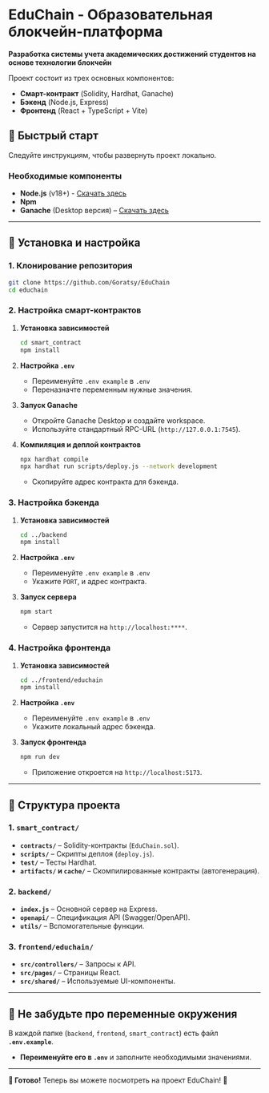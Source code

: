 # **EduChain - Образовательная блокчейн-платформа**  
**Разработка системы учета академических достижений студентов на основе технологии блокчейн**  

Проект состоит из трех основных компонентов:  
- **Смарт-контракт** (Solidity, Hardhat, Ganache)  
- **Бэкенд** (Node.js, Express)  
- **Фронтенд** (React + TypeScript + Vite)  

## **🚀 Быстрый старт**  
Следуйте инструкциям, чтобы развернуть проект локально.  

### **Необходимые компоненты**  
- **Node.js** (v18+) - [Скачать здесь](https://nodejs.org/en)
- **Npm**  
- **Ganache** (Desktop версия) – [Скачать здесь](https://archive.trufflesuite.com/ganache/)  

---

## **🔧 Установка и настройка**  

### **1. Клонирование репозитория**  
```bash
git clone https://github.com/Goratsy/EduChain
cd educhain
```

### **2. Настройка смарт-контрактов**  
1. **Установка зависимостей**  
   ```bash
   cd smart_contract
   npm install
   ```
2. **Настройка `.env`**  
   - Переименуйте `.env example` в `.env`  
   - Переназначте переменным нужные значения.  

3. **Запуск Ganache**  
   - Откройте Ganache Desktop и создайте workspace.  
   - Используйте стандартный RPC-URL (`http://127.0.0.1:7545`).  

4. **Компиляция и деплой контрактов**  
   ```bash
   npx hardhat compile
   npx hardhat run scripts/deploy.js --network development
   ```
   - Скопируйте адрес контракта для бэкенда.  

### **3. Настройка бэкенда**  
1. **Установка зависимостей**  
   ```bash
   cd ../backend
   npm install
   ```
2. **Настройка `.env`**  
   - Переименуйте `.env example` в `.env`  
   - Укажите `PORT`, и адрес контракта.  

3. **Запуск сервера**  
   ```bash
   npm start
   ```
   - Сервер запустится на `http://localhost:****`.  

### **4. Настройка фронтенда**  
1. **Установка зависимостей**  
   ```bash
   cd ../frontend/educhain
   npm install
   ```
2. **Настройка `.env`**  
   - Переименуйте `.env example` в `.env`  
   - Укажите локальный адрес бэкенда.  

3. **Запуск фронтенда**  
   ```bash
   npm run dev
   ```
   - Приложение откроется на `http://localhost:5173`.  

---

## **📂 Структура проекта**  

### **1. `smart_contract/`**  
- **`contracts/`** – Solidity-контракты (`EduChain.sol`).  
- **`scripts/`** – Скрипты деплоя (`deploy.js`).  
- **`test/`** – Тесты Hardhat.  
- **`artifacts/` и `cache/`** – Скомпилированные контракты (автогенерация).  

### **2. `backend/`**  
- **`index.js`** – Основной сервер на Express.  
- **`openapi/`** – Спецификация API (Swagger/OpenAPI).  
- **`utils/`** – Вспомогательные функции.  

### **3. `frontend/educhain/`**  
- **`src/controllers/`** – Запросы к API.  
- **`src/pages/`** – Страницы React.  
- **`src/shared/`** – Используемые UI-компоненты.  

---

## **🔌 Не забудьте про переменные окружения**  
В каждой папке (`backend`, `frontend`, `smart_contract`) есть файл **`.env.example`**.  
- **Переименуйте его в `.env`** и заполните необходимыми значениями.  

---

**🎉 Готово!** Теперь вы можете посмотреть на проект EduChain! 🚀  
